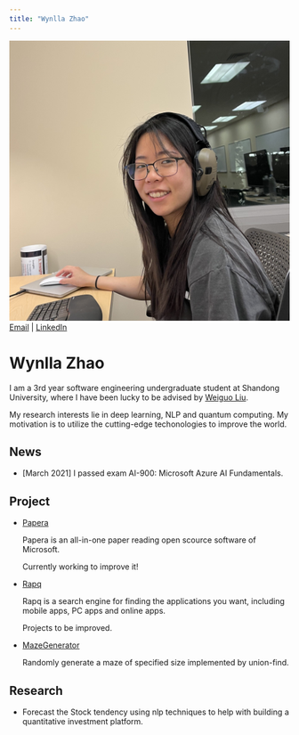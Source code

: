 ```yaml
---
title: "Wynlla Zhao"
---
```


![avatar](https://github.com/wy-go/wy-go.github.io/blob/main/wyzhao.jpg)
[Email](https://mail.google.com/mail/u/0/?fs=1&tf=cm&source=mailto&to=wanyugogo@gmail.com) | [LinkedIn](https://www.linkedin.com/in/wyzhao/)

# Wynlla Zhao

I am a 3rd year software engineering undergraduate student at Shandong University, where I have been lucky to be advised by [Weiguo Liu](https://faculty.sdu.edu.cn/liuweiguo1/zh_CN/index/608631/list/index.htm).

My research interests lie in deep learning, NLP and quantum computing. My motivation is to utilize the cutting-edge techonologies to improve the world. 

## News
- [March 2021] I passed exam AI-900: Microsoft Azure AI Fundamentals.


## Project

- [Papera](https://github.com/paperadar)

  Papera is an all-in-one paper reading open scource software of Microsoft.

  Currently working to improve it!


- [Rapq](https://github.com/wy-go/Rapq)

  Rapq is a search engine for finding the applications you want, including mobile apps, PC apps and online apps.

  Projects to be improved.


- [MazeGenerator](https://github.com/wy-go/MazeGenerator)

  Randomly generate a maze of specified size implemented by union-find.


## Research

- Forecast the Stock tendency using nlp techniques to help with building a quantitative investment platform.
